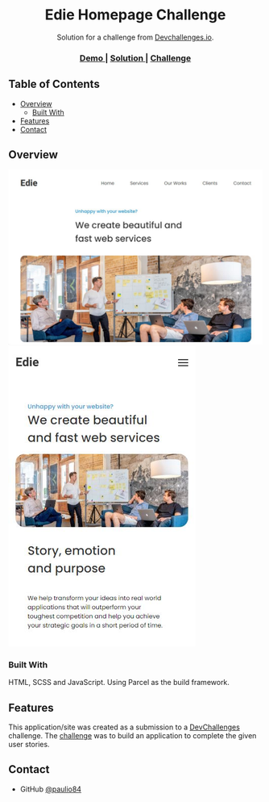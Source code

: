 <h1 align="center">Edie Homepage Challenge</h1>

<div align="center">
   Solution for a challenge from  <a href="http://devchallenges.io" target="_blank">Devchallenges.io</a>.
</div>

<div align="center">
  <h3>
    <a href="https://edie-homepage-challenge.paulio.vercel.app/">
      Demo
    </a>
    <span> | </span>
    <a href="https://devchallenges.io/solutions/AzPogQsnCyzl8zwdKfxw">
      Solution
    </a>
    <span> | </span>
    <a href="https://devchallenges.io/challenges/xobQBuf8zWWmiYMIAZe0">
      Challenge
    </a>
  </h3>
</div>

<!-- TABLE OF CONTENTS -->

## Table of Contents

- [Overview](#overview)
  - [Built With](#built-with)
- [Features](#features)
- [Contact](#contact)

<!-- OVERVIEW -->

## Overview

![Desktop Screenshot](https://github.com/paulio84/edie-homepage-challenge/blob/main/src/assets/images/screenshot1.JPG)
![Mobile Screenshot](https://github.com/paulio84/edie-homepage-challenge/blob/main/src/assets/images/screenshot2.JPG)

### Built With

HTML, SCSS and JavaScript. Using Parcel as the build framework.

## Features

<!-- List the features of your application or follow the template. Don't share the figma file here :) -->

This application/site was created as a submission to a [DevChallenges](https://devchallenges.io/challenges) challenge. The [challenge](https://devchallenges.io/challenges/xobQBuf8zWWmiYMIAZe0) was to build an application to complete the given user stories.

## Contact

- GitHub [@paulio84](https://github.com/paulio84})
